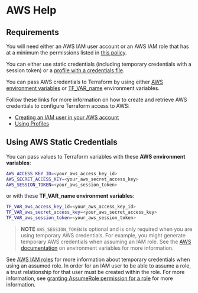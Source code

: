 # AWS Help

## Requirements

You will need either an AWS IAM user account or an AWS IAM role that has at a minimum the permissions listed in [this policy](../../files/policies/devops-iac-eks-policy.json).

You can either use static credentials (including temporary credentials with a session token) or a [profile with a credentials file](https://docs.aws.amazon.com/cli/latest/userguide/cli-configure-files.html).

You can pass AWS credentials to Terraform by using either [AWS environment variables](https://docs.aws.amazon.com/cli/latest/userguide/cli-configure-envvars.html) or [TF_VAR_name](https://www.terraform.io/docs/cli/config/environment-variables.html#tf_var_name) environment variables.

Follow these links for more information on how to create and retrieve AWS credentials to configure Terraform access to AWS:

- [Creating an IAM user in your AWS account](https://docs.aws.amazon.com/IAM/latest/UserGuide/id_users_create.html)
- [Using Profiles](https://docs.aws.amazon.com/cli/latest/userguide/cli-configure-quickstart.html#cli-configure-quickstart-profiles)

## Using AWS Static Credentials

You can pass values to Terraform variables with these **AWS environment variables**:

```bash
AWS_ACCESS_KEY_ID=<your_aws_access_key_id>
AWS_SECRET_ACCESS_KEY=<your_aws_secret_access_key>
AWS_SESSION_TOKEN=<your_aws_session_token>
```

or with these **TF_VAR_name environment variables**:

```bash
TF_VAR_aws_access_key_id=<your_aws_access_key_id>
TF_VAR_aws_secret_access_key=<your_aws_secret_access_key>
TF_VAR_aws_session_token=<your_aws_session_token>
```

> **NOTE** `AWS_SESSION_TOKEN` is optional and is only required when you are using temporary AWS credentials. For example, you might generate temporary AWS credentials when assuming an IAM role.  See the [AWS documentation](https://docs.aws.amazon.com/cli/latest/userguide/cli-configure-envvars.html) on environment variables for more information.

See [AWS IAM roles](https://docs.aws.amazon.com/IAM/latest/UserGuide/id_roles.html) for more information about temporary credentials when using an assumed role. In order for an IAM user to be able to assume a role, a trust relationship for that user must be created within the role. For more information, see [granting AssumeRole permission for a role](https://docs.aws.amazon.com/IAM/latest/UserGuide/id_roles_use_permissions-to-switch.html) for more information.
